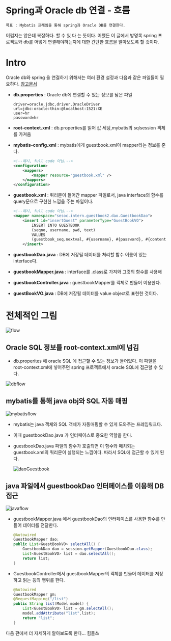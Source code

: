 # Spring과 Oracle db 연결 - 흐름

```
목표 : Mybatis 프레임을 통해 spring과 Oracle DB를 연결한다.
```

어렵지는 않은데 복잡하다. 할 수 있 다 는 뜻이다. 어쨌든 이 글에서 방명록 spring 프로젝트와 db를 어떻게 연결해야하는지에 대한 간단한 흐름을 알아보도록 할 것이다.

# Intro

Oracle db와 spring 을 연결하기 위해서는 여러 환경 설정과 다음과 같은 파일들이 필요하다. [참고문서](https://mybatis.org/mybatis-3/ko/java-api.html)

- **db.properties** : Oracle db에 연결할 수 있는 정보를 담은 파일

  ```
  driver=oracle.jdbc.driver.OracleDriver
  url=jdbc:oracle:thin:@localhost:1521:XE
  user=hr
  password=hr
  ```

- **root-context.xml** : db.properties를 읽어 값 세팅,mybatis의 sqlsession 객체를 가져옴

- **mybatis-config.xml** : mybatis에게 guestbook.xml이 mapper라는 정보를 준다.

  ```xml
  <!--예시, full code 아님.-->
  <configuration>
      <mappers>
          <mapper resource="guestbook.xml" />
      </mappers>
  </configuration>
  ```

- **guestbook.xml** : 쿼리문이 들어간 mapper 파일로서, java interface의 함수를 query문으로 구현한 느낌을 주는 파일이다.

  ```xml
  <!--예시, full code 아님.-->
  <mapper namespace="sesoc.intern.guestbook2.dao.GuestbookDao">
      <insert id="insertGuest" parameterType="GuestBookVO">
          INSERT INTO GUESTBOOK
          (seqno, username, pwd, text)
          VALUES
          (guestbook_seq.nextval, #{username}, #{password}, #{content})
      </insert>
  ```

- **guestbookDao.java** : DB에 저장될 데이터를 처리할 함수 이름이 있는 interface다.

- **guestbookMapper.java** : interface를 .class로 가져와 그것의 함수를 사용해 

- **guestbookController.java** : guestbookMapper를 객체로 만들어 이용한다. 

- **guestBookVO.java** : DB에 저장될 데이터를 value object로 표현한 것이다.

# 전체적인 그림

![flow](https://user-images.githubusercontent.com/37058233/99527961-eff29e00-29e0-11eb-9c54-795f075f4518.PNG)



## **Oracle SQL 정보를 root-context.xml에 넘김**

- db.properites 에 oracle SQL 에 접근할 수 있는 정보가 들어있다. 이 파일을 root-context.xml에 넣어주면 spring 프로젝트에서 oracle SQL에 접근할 수 있다.

![dbflow](https://user-images.githubusercontent.com/37058233/99527963-f08b3480-29e0-11eb-92e1-2102fda5b247.PNG)

## **mybatis를 통해 java obj와 SQL 자동 매핑**

![mybatisflow](https://user-images.githubusercontent.com/37058233/99527964-f123cb00-29e0-11eb-9a02-02ec2a5764bc.PNG)

- mybatis는 java 객체와 SQL 객체가 자동매핑할 수 있게 도와주는 프레임워크다.

- 이때 guestbookDao.java 가 인터페이스로 중요한 역할을 한다. 

- guestbookDao.java 파일의 함수가 호출되면 이 함수와 매치되는 guestbook.xml의 쿼리문이 실행되는 느낌이다. 따라서 SQL에 접근할 수 있게 된다.

  ![daoGuestbook](https://user-images.githubusercontent.com/37058233/99536221-69908900-29ed-11eb-874b-c2b0b99f222f.PNG)

## **java 파일에서 guestbookDao 인터페이스를 이용해 DB 접근**

![javaflow](https://user-images.githubusercontent.com/37058233/99527958-eec17100-29e0-11eb-9698-9ff87f103993.PNG)

- guestbookMapper.java 에서 guestbookDao의 인터페이스를 사용한 함수를 만들어 데이터를 전달한다. 

  ```java
  @Autowired
  GuestbookMapper dao;
  public List<GuestBookVO> selectAll() {
      GuestbookDao dao = session.getMapper(GuestbookDao.class);
      List<GuestBookVO> list = dao.selectAll();
      return list;
  }
  ```

- GuestbookController에서 guestbookMapper의 객체를 만들어 데이터를 저장하고 읽는 등의 행위를 한다.

  ```java
  @Autowired
  GuestbookMapper gm;
  @RequestMapping("/list")
  public String list(Model model) {
      List<GuestBookVO> list = gm.selectAll();
      model.addAttribute("list",list);
      return "list";
  }
  ```

다음 편에서 더 자세하게 알아보도록 한다... 힘들쓰